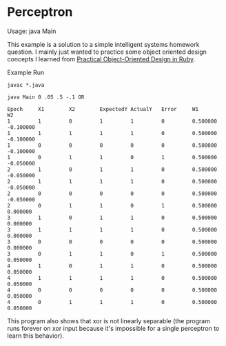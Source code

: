 # Perceptron

Usage: java Main <threshold> <learningRate> <weight1> <weight2> <operation>

This example is a solution to a simple intelligent systems homework question.
I mainly just wanted to practice some object oriented design concepts I learned
from <a href="https://www.amazon.com/Practical-Object-Oriented-Design-Ruby-Addison-Wesley-ebook/dp/B0096BYG7C#nav-subnav">Practical Object-Oriented Design in Ruby<a>.

Example Run

```
javac *.java

java Main 0 .05 .5 -.1 OR

Epoch     X1        X2        ExpectedY ActualY   Error     W1        W2       
1         1         0         1         1         0         0.500000  -0.100000 
1         1         1         1         1         0         0.500000  -0.100000 
1         0         0         0         0         0         0.500000  -0.100000 
1         0         1         1         0         1         0.500000  -0.050000 
2         1         0         1         1         0         0.500000  -0.050000 
2         1         1         1         1         0         0.500000  -0.050000 
2         0         0         0         0         0         0.500000  -0.050000 
2         0         1         1         0         1         0.500000  0.000000  
3         1         0         1         1         0         0.500000  0.000000  
3         1         1         1         1         0         0.500000  0.000000  
3         0         0         0         0         0         0.500000  0.000000  
3         0         1         1         0         1         0.500000  0.050000  
4         1         0         1         1         0         0.500000  0.050000  
4         1         1         1         1         0         0.500000  0.050000  
4         0         0         0         0         0         0.500000  0.050000  
4         0         1         1         1         0         0.500000  0.050000 
```

This program also shows that xor is not linearly separable (the program runs forever on xor input because it's impossible for a single perceptron to learn this behavior).
